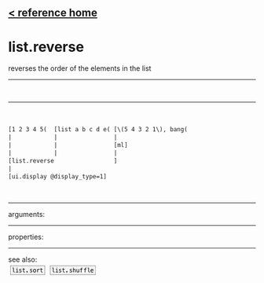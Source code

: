 [< reference home](ceammc_lib.html)
---

# list.reverse


reverses the order of the elements in the list

---

<br>


---


```


[1 2 3 4 5(  [list a b c d e( [\(5 4 3 2 1\), bang(
|            |                |
|            |                [ml]
|            |                |
[list.reverse                 ]
|
[ui.display @display_type=1]

            
```

---
arguments:


---
properties:


---
see also:<br>
[![list.sort](img/object_list.sort.png)](list.sort.html)
[![list.shuffle](img/object_list.shuffle.png)](list.shuffle.html)
